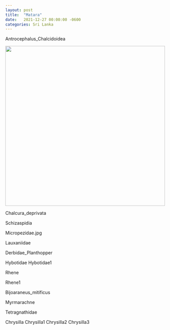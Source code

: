 ```yaml
---
layout: post
title:  "Matara"
date:   2021-12-27 00:00:00 -0600
categories: Sri Lanka
---
```




Antrocephalus_Chalcidoidea

<img src="/assets/Matara/Antrocephalus_Chalcidoidea.jpg"  width="500" height="500">


Chalcura_deprivata

Schizaspidia

Micropezidae.jpg

Lauxaniidae

Derbidae_Planthopper


Hybotidae
Hybotidae1


Rhene

Rhene1

Bijoaraneus_mitificus

Myrmarachne

Tetragnathidae

Chrysilla
Chrysilla1
Chrysilla2
Chrysilla3

